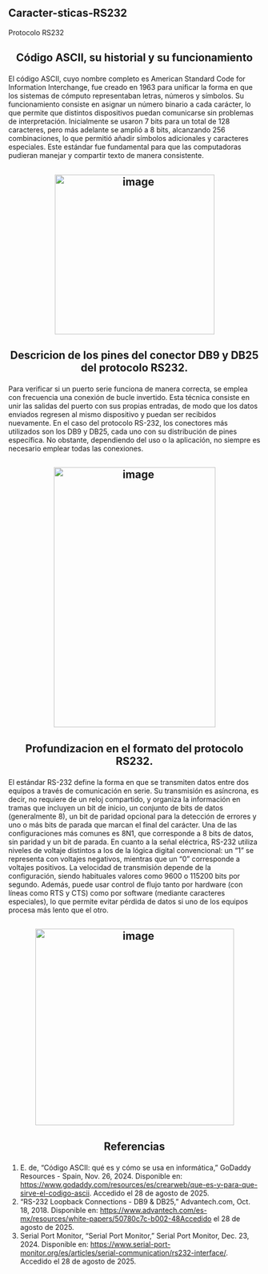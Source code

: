 ## Caracter-sticas-RS232
Protocolo RS232
## <h2><p align="center"> <b> Código ASCII, su historial y su funcionamiento  </b> </h2>
El código ASCII, cuyo nombre completo es American Standard Code for Information Interchange, fue creado en 1963 para unificar la forma en que los sistemas de cómputo representaban letras, números y símbolos. Su funcionamiento consiste en asignar un número binario a cada carácter, lo que permite que distintos dispositivos puedan comunicarse sin problemas de interpretación. Inicialmente se usaron 7 bits para un total de 128 caracteres, pero más adelante se amplió a 8 bits, alcanzando 256 combinaciones, lo que permitió añadir símbolos adicionales y caracteres especiales. Este estándar fue fundamental para que las computadoras pudieran manejar y compartir texto de manera consistente.
<h2><p align="center"> <b> <img width="319" height="319" alt="image" src="https://github.com/user-attachments/assets/734f5f28-0c4a-475a-9043-9ad5c95d6990" /> </b> </h2>

## <h2><p align="center"> <b> Descricion de los pines del conector DB9 y DB25 del protocolo RS232.  </b> </h2>
Para verificar si un puerto serie funciona de manera correcta, se emplea con frecuencia una conexión de bucle invertido. Esta técnica consiste en unir las salidas del puerto con sus propias entradas, de modo que los datos enviados regresen al mismo dispositivo y puedan ser recibidos nuevamente. En el caso del protocolo RS-232, los conectores más utilizados son los DB9 y DB25, cada uno con su distribución de pines específica. No obstante, dependiendo del uso o la aplicación, no siempre es necesario emplear todas las conexiones.
<h2><p align="center"> <b> <img width="323" height="519" alt="image" src="https://github.com/user-attachments/assets/307f08e1-00d4-4367-88ed-d14e9a87aa59" /> </b> </h2
                                                                                                                                        
## <h2><p align="center"> <b> Profundizacion en el formato del protocolo RS232. </b> </h2>
El estándar RS-232 define la forma en que se transmiten datos entre dos equipos a través de comunicación en serie. Su transmisión es asíncrona, es decir, no requiere de un reloj compartido, y organiza la información en tramas que incluyen un bit de inicio, un conjunto de bits de datos (generalmente 8), un bit de paridad opcional para la detección de errores y uno o más bits de parada que marcan el final del carácter. Una de las configuraciones más comunes es 8N1, que corresponde a 8 bits de datos, sin paridad y un bit de parada. En cuanto a la señal eléctrica, RS-232 utiliza niveles de voltaje distintos a los de la lógica digital convencional: un “1” se representa con voltajes negativos, mientras que un “0” corresponde a voltajes positivos. La velocidad de transmisión depende de la configuración, siendo habituales valores como 9600 o 115200 bits por segundo. Además, puede usar control de flujo tanto por hardware (con líneas como RTS y CTS) como por software (mediante caracteres especiales), lo que permite evitar pérdida de datos si uno de los equipos procesa más lento que el otro.
<h2><p align="center"> <b> <img width="397" height="392" alt="image" src="https://github.com/user-attachments/assets/0ae76add-fa12-41b3-8b72-0eab3ee8e3a9" /> </b> </h2>

## <h2><p align="center"> <b> Referencias </b> </h2>
1. E. de, “Código ASCII: qué es y cómo se usa en informática,” GoDaddy Resources - Spain, Nov. 26, 2024. Disponible en: https://www.godaddy.com/resources/es/crearweb/que-es-y-para-que-sirve-el-codigo-ascii. Accedido el 28 de agosto de 2025.
2. “RS-232 Loopback Connections - DB9 & DB25,” Advantech.com, Oct. 18, 2018. Disponible en: https://www.advantech.com/es-mx/resources/white-papers/50780c7c-b002-48Accedido el 28 de agosto de 2025.
3. Serial Port Monitor, “Serial Port Monitor,” Serial Port Monitor, Dec. 23, 2024. Disponible en: https://www.serial-port-monitor.org/es/articles/serial-communication/rs232-interface/. Accedido el 28 de agosto de 2025.
